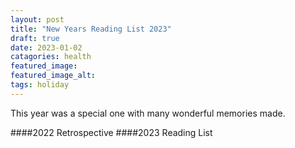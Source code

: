 ```yaml
---
layout: post
title: "New Years Reading List 2023"
draft: true
date: 2023-01-02
catagories: health 
featured_image:  
featured_image_alt:
tags: holiday
---
```

This year was a special one with many wonderful memories made.

####2022 Retrospective
####2023 Reading List
